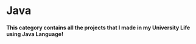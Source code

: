 # Java
**This category contains all the projects that I made in my University Life using Java Language!**
